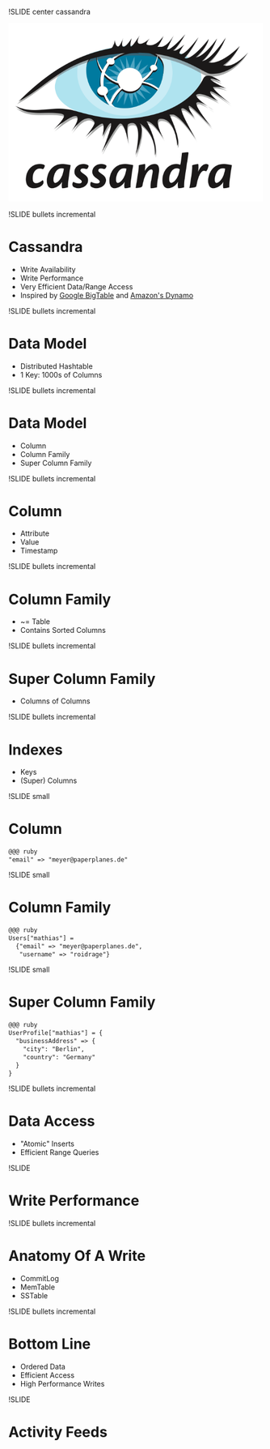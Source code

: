!SLIDE center cassandra

![Cassandra](cassandra.png)

!SLIDE bullets incremental

# Cassandra #

* Write Availability
* Write Performance
* Very Efficient Data/Range Access
* Inspired by [Google BigTable](http://labs.google.com/papers/bigtable.html) and [Amazon's Dynamo](http://www.allthingsdistributed.com/2007/10/amazons_dynamo.html)

!SLIDE bullets incremental

# Data Model #

* Distributed Hashtable
* 1 Key: 1000s of Columns

!SLIDE bullets incremental

# Data Model #

* Column
* Column Family
* Super Column Family

!SLIDE bullets incremental

# Column #

* Attribute
* Value
* Timestamp

!SLIDE bullets incremental

# Column Family #

* ~= Table
* Contains Sorted Columns

!SLIDE bullets incremental

# Super Column Family #

* Columns of Columns

!SLIDE bullets incremental

# Indexes

* Keys
* (Super) Columns

!SLIDE small

# Column #

    @@@ ruby
    "email" => "meyer@paperplanes.de"

!SLIDE small

# Column Family #

    @@@ ruby
    Users["mathias"] =
      {"email" => "meyer@paperplanes.de",
       "username" => "roidrage"}

!SLIDE small

# Super Column Family #

    @@@ ruby
    UserProfile["mathias"] = {
      "businessAddress" => {
        "city": "Berlin",
        "country": "Germany"
      }
    }

!SLIDE bullets incremental

# Data Access #

* "Atomic" Inserts
* Efficient Range Queries

!SLIDE

# Write Performance

!SLIDE bullets incremental

# Anatomy Of A Write #

* CommitLog
* MemTable
* SSTable

!SLIDE bullets incremental

# Bottom Line

* Ordered Data
* Efficient Access
* High Performance Writes

!SLIDE

# Activity Feeds
